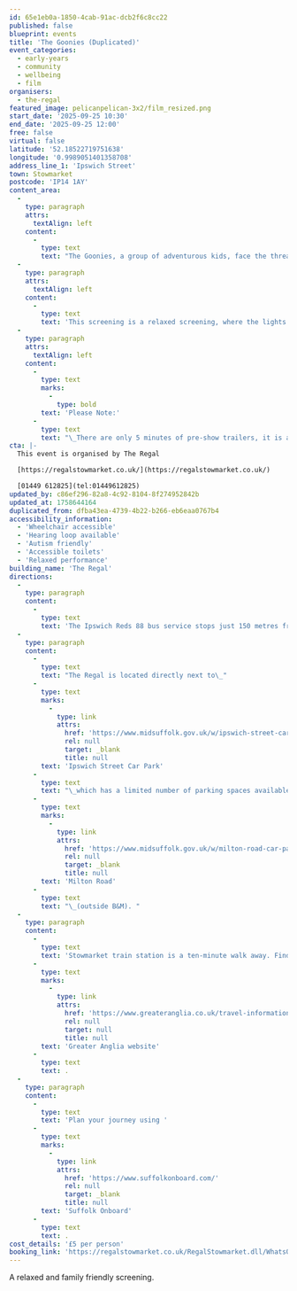 ```yaml
---
id: 65e1eb0a-1850-4cab-91ac-dcb2f6c8cc22
published: false
blueprint: events
title: 'The Goonies (Duplicated)'
event_categories:
  - early-years
  - community
  - wellbeing
  - film
organisers:
  - the-regal
featured_image: pelicanpelican-3x2/film_resized.png
start_date: '2025-09-25 10:30'
end_date: '2025-09-25 12:00'
free: false
virtual: false
latitude: '52.18522719751638'
longitude: '0.9989051401358708'
address_line_1: 'Ipswich Street'
town: Stowmarket
postcode: 'IP14 1AY'
content_area:
  -
    type: paragraph
    attrs:
      textAlign: left
    content:
      -
        type: text
        text: "The Goonies, a group of adventurous kids, face the threat of their homes being destroyed by a property development company.\_To save their neighbourhood, they embark on a treasure hunt, following a map they found in Mikey's attic.\_This map leads them on an exciting adventure into underground caverns, booby traps, and a sunken galleon in search of One-Eyed Willy's treasure.\_Along the way, they encounter the Fratelli family, a group of criminals also after the treasure.\_The Goonies\_must outsmart the Fratellis and navigate the dangerous obstacles to find the treasure and save their homes.\_"
  -
    type: paragraph
    attrs:
      textAlign: left
    content:
      -
        type: text
        text: 'This screening is a relaxed screening, where the lights are brighter, and the sound is lower to create a relaxed environment for the whole family to enjoy. These screenings are particularly aimed at families with SEND children.'
  -
    type: paragraph
    attrs:
      textAlign: left
    content:
      -
        type: text
        marks:
          -
            type: bold
        text: 'Please Note:'
      -
        type: text
        text: "\_There are only 5 minutes of pre-show trailers, it is advisable to arrive before the time advertised."
cta: |-
  This event is organised by The Regal

  [https://regalstowmarket.co.uk/](https://regalstowmarket.co.uk/) 

  [01449 612825](tel:01449612825)
updated_by: c86ef296-82a8-4c92-8104-8f274952842b
updated_at: 1758644164
duplicated_from: dfba43ea-4739-4b22-b266-eb6eaa0767b4
accessibility_information:
  - 'Wheelchair accessible'
  - 'Hearing loop available'
  - 'Autism friendly'
  - 'Accessible toilets'
  - 'Relaxed performance'
building_name: 'The Regal'
directions:
  -
    type: paragraph
    content:
      -
        type: text
        text: 'The Ipswich Reds 88 bus service stops just 150 metres from the venue.'
  -
    type: paragraph
    content:
      -
        type: text
        text: "The Regal is located directly next to\_"
      -
        type: text
        marks:
          -
            type: link
            attrs:
              href: 'https://www.midsuffolk.gov.uk/w/ipswich-street-car-park-1'
              rel: null
              target: _blank
              title: null
        text: 'Ipswich Street Car Park'
      -
        type: text
        text: "\_which has a limited number of parking spaces available including 4 x disabled and 6 x EV charging bays. The other closest car park is\_"
      -
        type: text
        marks:
          -
            type: link
            attrs:
              href: 'https://www.midsuffolk.gov.uk/w/milton-road-car-park-1'
              rel: null
              target: _blank
              title: null
        text: 'Milton Road'
      -
        type: text
        text: "\_(outside B&M). "
  -
    type: paragraph
    content:
      -
        type: text
        text: 'Stowmarket train station is a ten-minute walk away. Find up to date train times on the '
      -
        type: text
        marks:
          -
            type: link
            attrs:
              href: 'https://www.greateranglia.co.uk/travel-information/station-information/smk'
              rel: null
              target: null
              title: null
        text: 'Greater Anglia website'
      -
        type: text
        text: .
  -
    type: paragraph
    content:
      -
        type: text
        text: 'Plan your journey using '
      -
        type: text
        marks:
          -
            type: link
            attrs:
              href: 'https://www.suffolkonboard.com/'
              rel: null
              target: _blank
              title: null
        text: 'Suffolk Onboard'
      -
        type: text
        text: .
cost_details: '£5 per person'
booking_link: 'https://regalstowmarket.co.uk/RegalStowmarket.dll/WhatsOn?f=9823883'
---
```

A relaxed and family friendly screening.